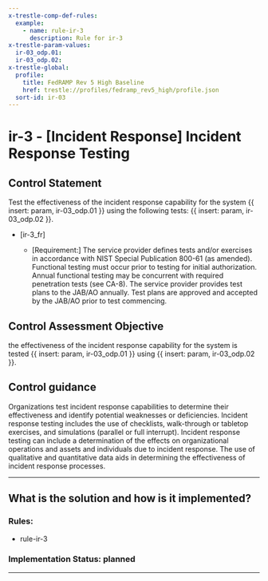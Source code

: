 ```yaml
---
x-trestle-comp-def-rules:
  example:
    - name: rule-ir-3
      description: Rule for ir-3
x-trestle-param-values:
  ir-03_odp.01:
  ir-03_odp.02:
x-trestle-global:
  profile:
    title: FedRAMP Rev 5 High Baseline
    href: trestle://profiles/fedramp_rev5_high/profile.json
  sort-id: ir-03
---
```


# ir-3 - \[Incident Response\] Incident Response Testing

## Control Statement

Test the effectiveness of the incident response capability for the system {{ insert: param, ir-03_odp.01 }} using the following tests: {{ insert: param, ir-03_odp.02 }}.

- \[ir-3_fr\]

  - \[Requirement:\] The service provider defines tests and/or exercises in accordance with NIST Special Publication 800-61 (as amended). Functional testing must occur prior to testing for initial authorization. Annual functional testing may be concurrent with required penetration tests (see CA-8). The service provider provides test plans to the JAB/AO annually. Test plans are approved and accepted by the JAB/AO prior to test commencing.

## Control Assessment Objective

the effectiveness of the incident response capability for the system is tested {{ insert: param, ir-03_odp.01 }} using {{ insert: param, ir-03_odp.02 }}.

## Control guidance

Organizations test incident response capabilities to determine their effectiveness and identify potential weaknesses or deficiencies. Incident response testing includes the use of checklists, walk-through or tabletop exercises, and simulations (parallel or full interrupt). Incident response testing can include a determination of the effects on organizational operations and assets and individuals due to incident response. The use of qualitative and quantitative data aids in determining the effectiveness of incident response processes.

______________________________________________________________________

## What is the solution and how is it implemented?

<!-- For implementation status enter one of: implemented, partial, planned, alternative, not-applicable -->

<!-- Note that the list of rules under ### Rules: is read-only and changes will not be captured after assembly to JSON -->

<!-- Add control implementation description here for control: ir-3 -->

### Rules:

  - rule-ir-3

### Implementation Status: planned

______________________________________________________________________

